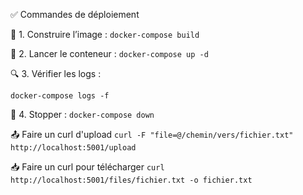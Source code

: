 ✅ Commandes de déploiement

🧱 1. Construire l’image :
```docker-compose build```

🚀 2. Lancer le conteneur :
```docker-compose up -d```

🔍 3. Vérifier les logs :

```docker-compose logs -f```

🧼 4. Stopper :
```docker-compose down```

📤 Faire un curl d'upload
```curl -F "file=@/chemin/vers/fichier.txt" http://localhost:5001/upload```

📥 Faire un curl pour télécharger
```curl http://localhost:5001/files/fichier.txt -o fichier.txt```